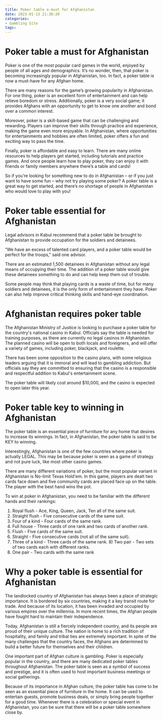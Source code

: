 ```yaml
---
title: Poker table a must for Afghanistan
date: 2023-01-13 21:30:20
categories:
- Gambling Site
tags:
---
```



#  Poker table a must for Afghanistan

Poker is one of the most popular card games in the world, enjoyed by people of all ages and demographics. It’s no wonder, then, that poker is becoming increasingly popular in Afghanistan, too. In fact, a poker table is now a must-have for any Afghan home.

There are many reasons for the game’s growing popularity in Afghanistan. For one thing, poker is an excellent form of entertainment and can help relieve boredom or stress. Additionally, poker is a very social game; it provides Afghans with an opportunity to get to know one another and bond over a common interest.

Moreover, poker is a skill-based game that can be challenging and rewarding. Players can improve their skills through practice and experience, making the game even more enjoyable. In Afghanistan, where opportunities for entertainments and hobbies are often limited, poker offers a fun and exciting way to pass the time.

Finally, poker is affordable and easy to learn. There are many online resources to help players get started, including tutorials and practice games. And once people learn how to play poker, they can enjoy it with friends or family members anywhere there’s a table and cards!

So if you’re looking for something new to do in Afghanistan – or if you just want to have some fun – why not try playing some poker? A poker table is a great way to get started, and there’s no shortage of people in Afghanistan who would love to play with you!

#  Poker table essential for Afghanistan

Legal advisors in Kabul recommend that a poker table be brought to Afghanistan to provide occupation for the soldiers and detainees.

“We have an excess of talented card players, and a poker table would be perfect for the troops,” said one advisor.

There are an estimated 1,500 detainees in Afghanistan without any legal means of occupying their time. The addition of a poker table would give these detainees something to do and can help keep them out of trouble.

Some people may think that playing cards is a waste of time, but for many soldiers and detainees, it is the only form of entertainment they have. Poker can also help improve critical thinking skills and hand-eye coordination.

#  Afghanistan requires poker table

The Afghanistan Ministry of Justice is looking to purchase a poker table for the country's national casino in Kabul. Officials say the table is needed for training purposes, as there are currently no legal casinos in Afghanistan. The planned casino will be open to both locals and foreigners, and will offer a variety of games, including poker, blackjack, and roulette.

There has been some opposition to the casino plans, with some religious leaders arguing that it is immoral and will lead to gambling addiction. But officials say they are committed to ensuring that the casino is a responsible and respectful addition to Kabul's entertainment scene.

The poker table will likely cost around $10,000, and the casino is expected to open later this year.

#  Poker table key to winning in Afghanistan

The poker table is an essential piece of furniture for any home that desires to increase its winnings. In fact, in Afghanistan, the poker table is said to be KEY to winning.

Interestingly, Afghanistan is one of the few countries where poker is actually LEGAL. This may be because poker is seen as a game of strategy and not pure luck, like most other casino games.

There are many different variations of poker, but the most popular variant in Afghanistan is No-limit Texas Hold'em. In this game, players are dealt two cards face down and five community cards are placed face up on the table. The player with the best hand wins the pot.

To win at poker in Afghanistan, you need to be familiar with the different hands and their rankings:

1) Royal flush - Ace, King, Queen, Jack, Ten all of the same suit. 
2) Straight flush - Five consecutive cards of the same suit. 
3) Four of a kind - Four cards of the same rank. 
4) Full house - Three cards of one rank and two cards of another rank. 
5) Flush - Five cards of the same suit. 
6) Straight - Five consecutive cards (not all of the same suit). 
7) Three of a kind - Three cards of the same rank.  8) Two pair - Two sets of two cards each with different ranks. 
9) One pair - Two cards with the same rank

#  Why a poker table is essential for Afghanistan

The landlocked country of Afghanistan has always been a place of strategic importance. It is bordered by six countries, making it a key transit route for trade. And because of its location, it has been invaded and occupied by various empires over the millennia. In more recent times, the Afghan people have fought hard to maintain their independence.

Today, Afghanistan is still a fiercely independent country, and its people are proud of their unique culture. The nation is home to a rich tradition of hospitality, and family and tribal ties are extremely important. In spite of the many challenges that the country faces, the Afghans are determined to build a better future for themselves and their children.

One important part of Afghan culture is gambling. Poker is especially popular in the country, and there are many dedicated poker tables throughout Afghanistan. The poker table is seen as a symbol of success and prestige, and it is often used to host important business meetings or social gatherings.

Because of its importance in Afghan culture, the poker table has come to be seen as an essential piece of furniture in the home. It can be used to entertain guests, promote business deals, or simply bring people together for a good time. Whenever there is a celebration or special event in Afghanistan, you can be sure that there will be a poker table somewhere close by.
